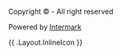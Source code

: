 <footer class="flex flex-row bg-base-200 text-base-content items-center p-4 h-14">
  <p>Copyright © <span id="copyrightyear"></span> - All right reserved</p>
  <div class="grow"></div>
  <div class="flex flex-row gap-2 items-center">
    <p>Powered by <a class="link" href="https://intermark.dev">Intermark</a></p>
    <div class="size-5.5">{{ .Layout.InlineIcon }}</div>
  </div>
</footer>

<script>
  document.getElementById("copyrightyear").innerHTML = new Date().getFullYear();
</script>
